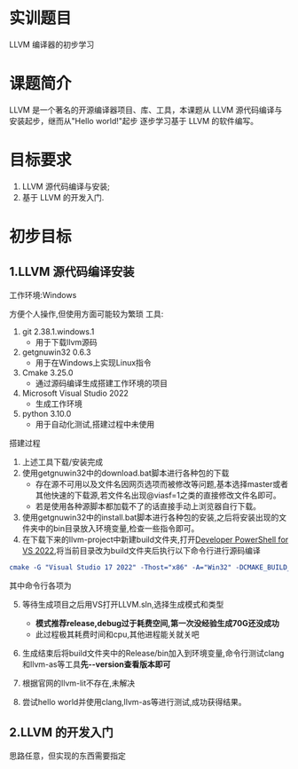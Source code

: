 # 实训题目

LLVM 编译器的初步学习

# 课题简介

LLVM 是一个著名的开源编译器项目、库、工具，本课题从
LLVM 源代码编译与安装起步，继而从"Hello world!"起步
逐步学习基于 LLVM 的软件编写。

# 目标要求

1. LLVM 源代码编译与安装;
2. 基于 LLVM 的开发入门.

# 初步目标

## 1.LLVM 源代码编译安装

工作环境:Windows

方便个人操作,但使用方面可能较为繁琐
工具:
1. git 2.38.1.windows.1
    - 用于下载llvm源码
2. getgnuwin32 0.6.3
    - 用于在Windows上实现Linux指令
3. Cmake 3.25.0
    - 通过源码编译生成搭建工作环境的项目
4. Microsoft Visual Studio 2022
    - 生成工作环境
5. python 3.10.0
    - 用于自动化测试,搭建过程中未使用

搭建过程
1. 上述工具下载/安装完成
2. 使用getgnuwin32中的download.bat脚本进行各种包的下载
    - 存在源不可用以及文件名因网页选项而被修改等问题,基本选择master或者其他快速的下载源,若文件名出现@viasf=1之类的直接修改文件名即可。
    - 若是使用各种源脚本都加载不了的话直接手动上浏览器自行下载。
3. 使用getgnuwin32中的install.bat脚本进行各种包的安装,之后将安装出现的文件夹中的bin目录放入环境变量,检查一些指令即可。
4. 在下载下来的llvm-project中新建build文件夹,打开[Developer PowerShell for VS 2022](#),将当前目录改为build文件夹后执行以下命令行进行源码编译
```cmake
cmake -G "Visual Studio 17 2022" -Thost="x86" -A="Win32" -DCMAKE_BUILD_TYPE="RELEASE" -DLLVM_TARGETS_TO_BUILD="X86" -DLLVM_ENABLE_ASSERTIONS="ON" -DLLVM_ENABLE_PROJECTS="clang" -DLLVM_OPTIMIZED_TABLEGEN="ON" ../llvm
```
其中命令行各项为

5. 等待生成项目之后用VS打开LLVM.sln,选择生成模式和类型
    - **模式推荐release,debug过于耗费空间,第一次没经验生成70G还没成功**
    - 此过程极其耗费时间和cpu,其他进程能关就关吧

6. 生成结束后将build文件夹中的Release/bin加入到环境变量,命令行测试clang和llvm-as等工具**先--version查看版本即可**

7. 根据官网的llvm-lit不存在,未解决

8. 尝试hello world并使用clang,llvm-as等进行测试,成功获得结果。


## 2.LLVM 的开发入门

思路任意，但实现的东西需要指定
